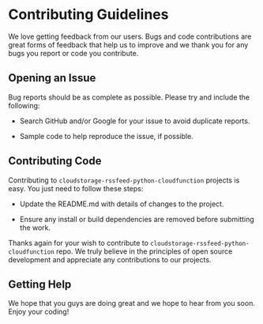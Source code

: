 # Contributing Guidelines

We love getting feedback from our users. Bugs and code contributions are great forms of feedback that help us to improve and we thank you for any bugs you report or code you contribute.

## Opening an Issue

Bug reports should be as complete as possible. Please try and include the following:

*  Search GitHub and/or Google for your issue to avoid duplicate reports.

*  Sample code to help reproduce the issue, if possible.


## Contributing Code

Contributing to `cloudstorage-rssfeed-python-cloudfunction` projects is easy. You just need to follow these steps:

* Update the README.md with details of changes to the project.

* Ensure any install or build dependencies are removed before submitting the work.

Thanks again for your wish to contribute to `cloudstorage-rssfeed-python-cloudfunction` repo. We truly believe in the principles of open source development and appreciate any contributions to our projects.

## Getting Help

We hope that you guys are doing great and we hope to hear from you soon. Enjoy your coding!
